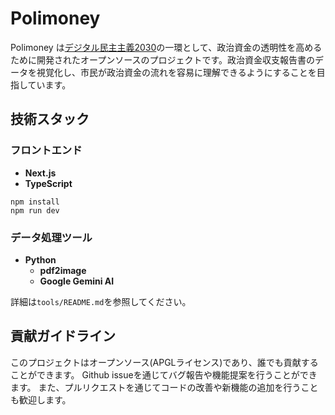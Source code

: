 # Polimoney

Polimoney は[デジタル民主主義2030](https://dd2030.org/)の一環として、政治資金の透明性を高めるために開発されたオープンソースのプロジェクトです。政治資金収支報告書のデータを視覚化し、市民が政治資金の流れを容易に理解できるようにすることを目指しています。

## 技術スタック

### フロントエンド

- **Next.js**
- **TypeScript**

```
npm install
npm run dev
```

### データ処理ツール

- **Python**
  - **pdf2image**
  - **Google Gemini AI**

詳細は`tools/README.md`を参照してください。

## 貢献ガイドライン

このプロジェクトはオープンソース(APGLライセンス)であり、誰でも貢献することができます。
Github issueを通じてバグ報告や機能提案を行うことができます。
また、プルリクエストを通じてコードの改善や新機能の追加を行うことも歓迎します。

